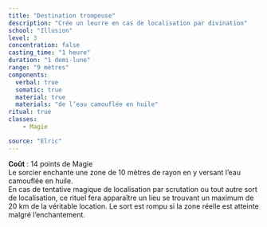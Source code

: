 ```yaml
---
title: "Destination trompeuse"
description: "Crée un leurre en cas de localisation par divination"
school: "Illusion"
level: 3
concentration: false
casting_time: "1 heure"
duration: "1 demi-lune"
range: "9 mètres"
components:
  verbal: true
  somatic: true
  material: true
  materials: "de l’eau camouflée en huile"
ritual: true
classes:
    - Magie

source: "Elric"
---
```

**Coût** : 14 points de Magie  
Le sorcier enchante une zone de 10 mètres de rayon en y versant l’eau camouflée en huile.  
En cas de tentative magique de localisation par scrutation ou tout autre sort de localisation, ce rituel fera apparaître un lieu se trouvant un maximum de 20 km de la véritable location. Le sort est rompu si la zone réelle est atteinte malgré l’enchantement.   
